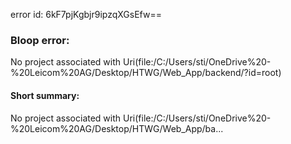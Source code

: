 error id: 6kF7pjKgbjr9ipzqXGsEfw==
### Bloop error:

No project associated with Uri(file:/C:/Users/sti/OneDrive%20-%20Leicom%20AG/Desktop/HTWG/Web_App/backend/?id=root)
#### Short summary: 

No project associated with Uri(file:/C:/Users/sti/OneDrive%20-%20Leicom%20AG/Desktop/HTWG/Web_App/ba...